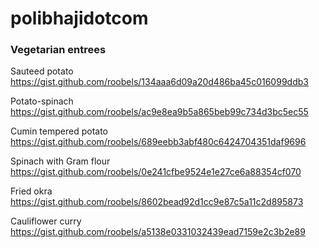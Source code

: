 # polibhajidotcom

### Vegetarian entrees

Sauteed potato https://gist.github.com/roobels/134aaa6d09a20d486ba45c016099ddb3

Potato-spinach https://gist.github.com/roobels/ac9e8ea9b5a865beb99c734d3bc5ec55

Cumin tempered potato https://gist.github.com/roobels/689eebb3abf480c6424704351daf9696

Spinach with Gram flour https://gist.github.com/roobels/0e241cfbe9524e1e27ce6a88354cf070

Fried okra https://gist.github.com/roobels/8602bead92d1cc9e87c5a11c2d895873

Cauliflower curry https://gist.github.com/roobels/a5138e0331032439ead7159e2c3b2e89 
